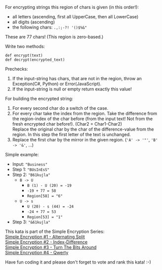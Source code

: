 <p>For encrypting strings this region of chars is given (in this order!):</p>
<ul>
<li>all letters (ascending, first all UpperCase, then all LowerCase)</li>
<li>all digits (ascending)</li>
<li>the following chars: <code>.,:;-?! '()$%&amp;"</code></li>
</ul>
<p>These are 77 chars! (This region is zero-based.)<br></p>
<p>Write two methods: <br></p>
<pre style="display: none;"><code class="language-csharp"><span class="cm-type">string</span> <span class="cm-def">Encrypt</span>(<span class="cm-type">string</span> <span class="cm-variable">text</span>)
<span class="cm-type">string</span> <span class="cm-def">Decrypt</span>(<span class="cm-type">string</span> <span class="cm-variable">encryptedText</span>)
</code></pre>
<pre style="display: none;"><code class="language-javascript"><span class="cm-keyword">function</span> <span class="cm-def">encrypt</span>(<span class="cm-def">text</span>)
<span class="cm-keyword">function</span> <span class="cm-def">decrypt</span>(<span class="cm-def">encryptedText</span>)
</code></pre>
<pre style="display: none;"><code class="language-typescript"><span class="cm-keyword">export</span> <span class="cm-keyword">function</span> <span class="cm-def">encrypt</span>(<span class="cm-def">text</span>:<span class="cm-type">string</span>):<span class="cm-type">string</span>
<span class="cm-keyword">export</span> <span class="cm-keyword">function</span> <span class="cm-def">decrypt</span>(<span class="cm-def">encryptedText</span>:<span class="cm-type">string</span>):<span class="cm-type">string</span>
</code></pre>
<pre><code class="language-python"><span class="cm-keyword">def</span> <span class="cm-def">encrypt</span>(<span class="cm-variable">text</span>)
<span class="cm-keyword">def</span> <span class="cm-def">decrypt</span>(<span class="cm-variable">encrypted_text</span>)
</code></pre>
<pre style="display: none;"><code class="language-cpp"><span class="cm-variable">std::string</span> <span class="cm-def">encrypt</span>(<span class="cm-variable">std::string</span> <span class="cm-variable">text</span>)
<span class="cm-variable">std::string</span> <span class="cm-def">decrypt</span>(<span class="cm-variable">std::string</span> <span class="cm-variable">text</span>)
</code></pre>
<pre style="display: none;"><code class="language-clojure"><span class="cm-bracket">(</span><span class="cm-builtin">encrypt</span> <span class="cm-bracket">(</span><span class="cm-builtin">text</span><span class="cm-bracket">)</span><span class="cm-bracket">)</span>
<span class="cm-bracket">(</span><span class="cm-builtin">decrypt</span> <span class="cm-bracket">(</span><span class="cm-builtin">text</span><span class="cm-bracket">)</span><span class="cm-bracket">)</span>
</code></pre>
<p>Prechecks:<br></p>
<ol>
<li>If the input-string has chars, that are not in the region, throw an Exception(C#, Python) or Error(JavaScript).<br></li>
<li>If the input-string is null or empty return exactly this value!<br></li>
</ol>
<p>For building the encrypted string:<br></p>
<ol>
<li>For every second char do a switch of the case.<br></li>
<li>For every char take the index from the region. Take the difference from the region-index of the char before (from the input text! Not from the fresh encrypted char before!). (Char2 = Char1-Char2)<br>
Replace the original char by the char of the difference-value from the region. In this step the first letter of the text is unchanged.<br></li>
<li>Replace the first char by the mirror in the given region. (<code>'A' -&gt; '"'</code>, <code>'B' -&gt; '&amp;'</code>, ...)</li>
</ol>
<p>Simple example:</p>
<ul>
<li>Input:  <code>"Business"</code></li>
<li>Step 1: <code>"BUsInEsS"</code></li>
<li>Step 2: <code>"B61kujla"</code><ul>
<li><code>B -&gt; U</code><ul>
<li><code>B (1) - U (20) = -19</code></li>
<li><code>-19 + 77 = 58</code></li>
<li><code>Region[58] = "6"</code></li>
</ul>
</li>
<li><code>U -&gt; s</code><ul>
<li><code>U (20) - s (44) = -24</code></li>
<li><code>-24 + 77 = 53</code></li>
<li><code>Region[53] = "1"</code></li>
</ul>
</li>
</ul>
</li>
<li>Step 3: <code>"&amp;61kujla"</code></li>
</ul>
<p>This kata is part of the Simple Encryption Series:<br>
<a href="https://www.codewars.com/kata/simple-encryption-number-1-alternating-split" data-turbolinks="false" target="_blank">Simple Encryption #1 - Alternating Split</a><br>
<a href="https://www.codewars.com/kata/simple-encryption-number-2-index-difference" data-turbolinks="false" target="_blank">Simple Encryption #2 - Index-Difference</a><br>
<a href="https://www.codewars.com/kata/simple-encryption-number-3-turn-the-bits-around" data-turbolinks="false" target="_blank">Simple Encryption #3 - Turn The Bits Around</a><br>
<a href="https://www.codewars.com/kata/simple-encryption-number-4-qwerty" data-turbolinks="false" target="_blank">Simple Encryption #4 - Qwerty</a><br></p>
<p>Have fun coding it and please don't forget to vote and rank this kata! :-)</p>
